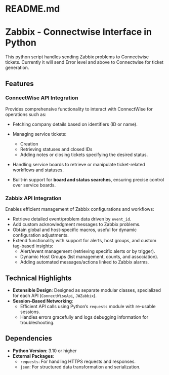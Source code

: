 # README.md
# Zabbix - Connectwise Interface in Python
This python script handles sending Zabbix problems to Connectwise tickets. Currently it will send Error level and above to Connectwise for ticket generation.
## Features
### **ConnectWise API Integration**
Provides comprehensive functionality to interact with ConnectWise for operations such as:
- Fetching company details based on identifiers (ID or name).
- Managing service tickets:
    - Creation
    - Retrieving statuses and closed IDs
    - Adding notes or closing tickets specifying the desired status.

- Handling service boards to retrieve or manipulate ticket-related workflows and statuses.
- Built-in support for **board and status searches**, ensuring precise control over service boards.

### **Zabbix API Integration**
Enables efficient management of Zabbix configurations and workflows:
- Retrieve detailed event/problem data driven by `event_id`.
- Add custom acknowledgment messages to Zabbix problems.
- Obtain global and host-specific macros, useful for dynamic configuration adjustments.
- Extend functionality with support for alerts, host groups, and custom tag-based insights:
    - Alert/event management (retrieving specific alerts or by trigger).
    - Dynamic Host Groups (list management, counts, and association).
    - Adding automated messages/actions linked to Zabbix alarms.


## Technical Highlights
- **Extensible Design**: Designed as separate modular classes, specialized for each API (`ConnectWiseApi`, `JWZabbix`).
- **Session-Based Networking**:
    - Efficient API calls using Python’s `requests` module with re-usable sessions.
    - Handles errors gracefully and logs debugging information for troubleshooting.

## Dependencies
- **Python Version**: 3.10 or higher
- **External Packages**:
    - `requests`: For handling HTTPS requests and responses.
    - `json`: For structured data transformation and serialization.

